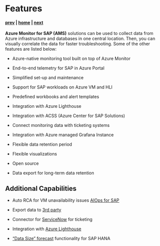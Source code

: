 # Features

#### [prev](./amsarchitecture.md) | [home](./readme.md)  | [next](./availability&pricing.md)

**Azure Monitor for SAP (AMS)** solutions can be used to collect data from Azure infrastructure and databases in one central location. Then, you can visually correlate the data for faster troubleshooting. Some of the other features are listed below:


* Azure-native monitoring tool built on top of Azure Monitor

* End-to-end telemetry for SAP in Azure Portal

* Simplified set-up and maintenance 

* Support for SAP workloads on Azure VM and HLI

* Predefined workbooks and alert templates

* Integration with Azure Lighthouse

* Integration with ACSS (Azure Center for SAP Solutions)

* Connect monitoring data with ticketing systems

* Integration with Azure managed Grafana Instance

* Flexible data retention period

* Flexible visualizations

* Open source

* Data export for long-term data retention

## Additional Capabilities

* Auto RCA for VM unavailability issues [AIOps for SAP](https://azure.microsoft.com/en-us/updates/private-preview-root-cause-analysis-new-telemetry-for-sap-netweaver/)

* Export data to [3rd party](https://azure.microsoft.com/en-us/updates/azure-monitor-log-analytics-data-export-is-in-public-preview/)

* Connector for [ServiceNow](https://docs.microsoft.com/en-us/azure/azure-monitor/platform/itsmc-overview) for ticketing

* Integration with [Azure Lighthouse](https://techcommunity.microsoft.com/t5/running-sap-applications-on-the/using-azure-lighthouse-and-azure-monitor-for-sap-solutions-to/ba-p/1537293)

* [“Data Size” forecast](https://techcommunity.microsoft.com/t5/running-sap-applications-on-the/new-features-in-ams-alerts-data-size-for-sap-hana-ha-cluster/ba-p/2550708) functionality for SAP HANA
